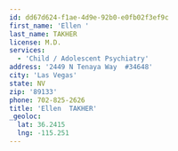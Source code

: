 ```yaml
---
id: dd67d624-f1ae-4d9e-92b0-e0fb02f3ef9c
first_name: 'Ellen '
last_name: TAKHER
license: M.D.
services:
  - 'Child / Adolescent Psychiatry'
address: '2449 N Tenaya Way  #34648'
city: 'Las Vegas'
state: NV
zip: '89133'
phone: 702-825-2626
title: 'Ellen  TAKHER'
_geoloc:
  lat: 36.2415
  lng: -115.251
---
```

